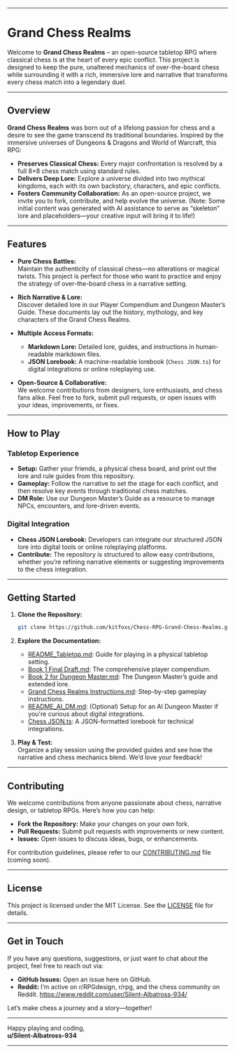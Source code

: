 
---

# Grand Chess Realms

Welcome to **Grand Chess Realms** – an open-source tabletop RPG where classical chess is at the heart of every epic conflict. This project is designed to keep the pure, unaltered mechanics of over-the-board chess while surrounding it with a rich, immersive lore and narrative that transforms every chess match into a legendary duel.

---

## Overview

**Grand Chess Realms** was born out of a lifelong passion for chess and a desire to see the game transcend its traditional boundaries. Inspired by the immersive universes of Dungeons & Dragons and World of Warcraft, this RPG:
- **Preserves Classical Chess:** Every major confrontation is resolved by a full 8×8 chess match using standard rules.
- **Delivers Deep Lore:** Explore a universe divided into two mythical kingdoms, each with its own backstory, characters, and epic conflicts.
- **Fosters Community Collaboration:** As an open-source project, we invite you to fork, contribute, and help evolve the universe. (Note: Some initial content was generated with AI assistance to serve as “skeleton” lore and placeholders—your creative input will bring it to life!)

---

## Features

- **Pure Chess Battles:**  
  Maintain the authenticity of classical chess—no alterations or magical twists. This project is perfect for those who want to practice and enjoy the strategy of over-the-board chess in a narrative setting.

- **Rich Narrative & Lore:**  
  Discover detailed lore in our Player Compendium and Dungeon Master’s Guide. These documents lay out the history, mythology, and key characters of the Grand Chess Realms.

- **Multiple Access Formats:**  
  - **Markdown Lore:** Detailed lore, guides, and instructions in human-readable markdown files.  
  - **JSON Lorebook:** A machine-readable lorebook (`Chess JSON.ts`) for digital integrations or online roleplaying use.
  
- **Open-Source & Collaborative:**  
  We welcome contributions from designers, lore enthusiasts, and chess fans alike. Feel free to fork, submit pull requests, or open issues with your ideas, improvements, or fixes.

---

## How to Play

### Tabletop Experience
- **Setup:** Gather your friends, a physical chess board, and print out the lore and rule guides from this repository.
- **Gameplay:** Follow the narrative to set the stage for each conflict, and then resolve key events through traditional chess matches.
- **DM Role:** Use our Dungeon Master’s Guide as a resource to manage NPCs, encounters, and lore-driven events.

### Digital Integration
- **Chess JSON Lorebook:** Developers can integrate our structured JSON lore into digital tools or online roleplaying platforms.
- **Contribute:** The repository is structured to allow easy contributions, whether you’re refining narrative elements or suggesting improvements to the chess integration.

---

## Getting Started

1. **Clone the Repository:**

   ```bash
   git clone https://github.com/kitfoxs/Chess-RPG-Grand-Chess-Realms.git
   ```

2. **Explore the Documentation:**
   - [README_Tabletop.md](README_Tabletop.md): Guide for playing in a physical tabletop setting.
   - [Book 1 Final Draft.md](Book%201%20Final%20Draft.md): The comprehensive player compendium.
   - [Book 2 for Dungeon Master.md](Book%202%20for%20Dungeon%20Master.md): The Dungeon Master’s guide and extended lore.
   - [Grand Chess Realms Instructions.md](Grand%20Chess%20Realms%20Instructions.md): Step-by-step gameplay instructions.
   - [README_AI_DM.md](README_AI_DM.md): (Optional) Setup for an AI Dungeon Master if you're curious about digital integrations.
   - [Chess JSON.ts](Chess%20JSON.ts): A JSON-formatted lorebook for technical integrations.

3. **Play & Test:**  
   Organize a play session using the provided guides and see how the narrative and chess mechanics blend. We’d love your feedback!

---

## Contributing

We welcome contributions from anyone passionate about chess, narrative design, or tabletop RPGs. Here’s how you can help:
- **Fork the Repository:** Make your changes on your own fork.
- **Pull Requests:** Submit pull requests with improvements or new content.
- **Issues:** Open issues to discuss ideas, bugs, or enhancements.

For contribution guidelines, please refer to our [CONTRIBUTING.md](CONTRIBUTING.md) file (coming soon).

---

## License

This project is licensed under the MIT License. See the [LICENSE](LICENSE) file for details.

---

## Get in Touch

If you have any questions, suggestions, or just want to chat about the project, feel free to reach out via:
- **GitHub Issues:** Open an issue here on GitHub.
- **Reddit:** I’m active on r/RPGdesign, r/rpg, and the chess community on Reddit.
https://www.reddit.com/user/Silent-Albatross-934/

Let’s make chess a journey and a story—together!

---

Happy playing and coding,  
**u/Silent-Albatross-934**

---
